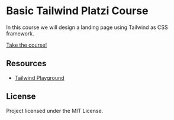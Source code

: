 # Basic Tailwind Platzi Course

In this course we will design a landing page using Tailwind as CSS framework.

[Take the course!](https://platzi.com/cursos/tailwind)

## Resources

- [Tailwind Playground](https://play.tailwindcss.com)

## License

Project licensed under the MIT License.
